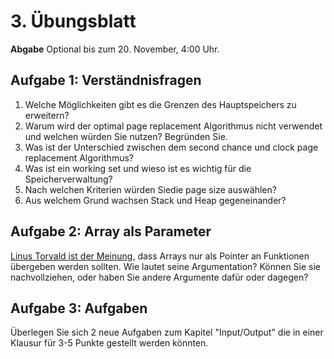 # 3. Übungsblatt

**Abgabe** Optional bis zum 20. November, 4:00 Uhr.

## Aufgabe 1: Verständnisfragen
1. Welche Möglichkeiten gibt es die Grenzen des Hauptspeichers zu erweitern?
2. Warum wird der optimal page replacement Algorithmus nicht verwendet und welchen würden Sie nutzen? Begründen Sie.
3. Was ist der Unterschied zwischen dem second chance und clock page replacement Algorithmus?
4. Was ist ein working set und wieso ist es wichtig für die Speicherverwaltung?
5. Nach welchen Kriterien würden Siedie page size auswählen?
6. Aus welchem Grund wachsen Stack und Heap gegeneinander?

## Aufgabe 2: Array als Parameter
[Linus Torvald ist der Meinung](https://lkml.org/lkml/2015/9/3/428), dass Arrays nur als Pointer an Funktionen übergeben werden sollten. Wie lautet seine Argumentation? Können Sie sie nachvollziehen, oder haben Sie andere Argumente dafür oder dagegen?

## Aufgabe 3: Aufgaben
Überlegen Sie sich 2 neue Aufgaben zum Kapitel "Input/Output" die in einer Klausur für 3-5 Punkte gestellt werden könnten.
